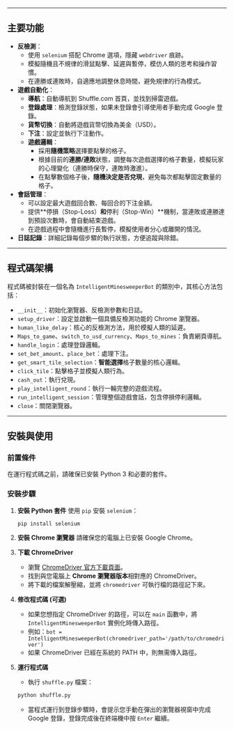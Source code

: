 -----

## 主要功能

  * **反檢測**：
      * 使用 `selenium` 搭配 Chrome 選項，隱藏 `webdriver` 痕跡。
      * 模擬隨機且不規律的滑鼠點擊、延遲與暫停，模仿人類的思考和操作習慣。
      * 在連勝或連敗時，自適應地調整休息時間，避免規律的行為模式。
  * **遊戲自動化**：
      * **導航**：自動導航到 Shuffle.com 首頁，並找到掃雷遊戲。
      * **登錄處理**：檢測登錄狀態，如果未登錄會引導使用者手動完成 Google 登錄。
      * **貨幣切換**：自動將遊戲貨幣切換為美金（USD）。
      * **下注**：設定並執行下注動作。
      * **遊戲邏輯**：
          * 採用**隨機策略**選擇要點擊的格子。
          * 根據目前的**連勝/連敗**狀態，調整每次遊戲選擇的格子數量，模擬玩家的心理變化（連勝時保守，連敗時激進）。
          * 在點擊數個格子後，**隨機決定是否兌現**，避免每次都點擊固定數量的格子。
  * **會話管理**：
      * 可以設定最大遊戲回合數、每回合的下注金額。
      * 提供\*\*停損（Stop-Loss）**和**停利（Stop-Win）\*\*機制，當連敗或連勝達到預設次數時，會自動結束遊戲。
      * 在遊戲過程中會隨機進行長暫停，模擬使用者分心或離開的情況。
  * **日誌記錄**：詳細記錄每個步驟的執行狀態，方便追蹤與除錯。

-----

## 程式碼架構

程式碼被封裝在一個名為 `IntelligentMinesweeperBot` 的類別中，其核心方法包括：

  * `__init__`：初始化瀏覽器、反檢測參數和日誌。
  * `setup_driver`：設定並啟動一個具備反檢測功能的 Chrome 瀏覽器。
  * `human_like_delay`：核心的反檢測方法，用於模擬人類的延遲。
  * `Maps_to_game`、`switch_to_usd_currency`、`Maps_to_mines`：負責網頁導航。
  * `handle_login`：處理登錄邏輯。
  * `set_bet_amount`、`place_bet`：處理下注。
  * `get_smart_tile_selection`：**智能選擇**格子數量的核心邏輯。
  * `click_tile`：點擊格子並模擬人類行為。
  * `cash_out`：執行兌現。
  * `play_intelligent_round`：執行一輪完整的遊戲流程。
  * `run_intelligent_session`：管理整個遊戲會話，包含停損停利邏輯。
  * `close`：關閉瀏覽器。

-----

## 安裝與使用

### 前置條件

在運行程式碼之前，請確保已安裝 Python 3 和必要的套件。

### 安裝步驟

1.  **安裝 Python 套件**
    使用 `pip` 安裝 `selenium`：

    ```bash
    pip install selenium
    ```

2.  **安裝 Chrome 瀏覽器**
    請確保您的電腦上已安裝 Google Chrome。

3.  **下載 ChromeDriver**

      * 瀏覽 [ChromeDriver 官方下載頁面](https://googlechromelabs.github.io/chrome-for-testing/)。
      * 找到與您電腦上 **Chrome 瀏覽器版本**相對應的 ChromeDriver。
      * 將下載的檔案解壓縮，並將 `chromedriver` 可執行檔的路徑記下來。

4.  **修改程式碼 (可選)**

      * 如果您想指定 ChromeDriver 的路徑，可以在 `main` 函數中，將 `IntelligentMinesweeperBot` 實例化時傳入路徑。
      * 例如：`bot = IntelligentMinesweeperBot(chromedriver_path='/path/to/chromedriver')`
      * 如果 ChromeDriver 已經在系統的 PATH 中，則無需傳入路徑。

5.  **運行程式碼**

      * 執行 `shuffle.py` 檔案：

    <!-- end list -->

    ```bash
    python shuffle.py
    ```

      * 當程式運行到登錄步驟時，會提示您手動在彈出的瀏覽器視窗中完成 Google 登錄，登錄完成後在終端機中按 `Enter` 繼續。
